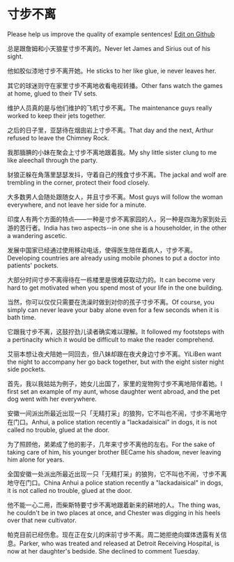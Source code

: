 # 寸步不离

Please help us improve the quality of example sentences! [Edit on Github](https://github.com/jiyushe/jiyu-example-sentence-source/blob/main/chinese/cunbubuli.md)

<p><span class="chinese">总是跟詹姆和小天狼星寸步不离的。</span><span class="english">Never let James and Sirius out of his sight.</span></p>

<p><span class="chinese">他如胶似漆地寸步不离开她。</span><span class="english">He sticks to her like glue, ie never leaves her.</span></p>

<p><span class="chinese">其它的球迷则守在家里寸步不离地收看电视转播。</span><span class="english">Other fans watch the games at home, glued to their TV sets.</span></p>

<p><span class="chinese">维护人员真的是与他们维护的飞机寸步不离。</span><span class="english">The maintenance guys really worked to keep their jets together.</span></p>

<p><span class="chinese">之后的日子里，亚瑟待在烟囱岩上寸步不离。</span><span class="english">That day and the next, Arthur refused to leave the Chimney Rock.</span></p>

<p><span class="chinese">我那腼腆的小妹在聚会上寸步不离地跟着我。</span><span class="english">My shy little sister clung to me like aleechall through the party.</span></p>

<p><span class="chinese">豺狼正躲在角落里瑟瑟发抖，守着自己的残食寸步不离。</span><span class="english">The jackal and wolf are trembling in the corner, protect their food closely.</span></p>

<p><span class="chinese">大多数男人会随处跟随女人，并且寸步不离。</span><span class="english">Most guys will follow the woman everywhere, and not leave her side for a minute.</span></p>

<p><span class="chinese">印度人有两个方面的特点——一种是寸步不离家园的人，另一种是四海为家到处云游的苦行者。</span><span class="english">India has two aspects--in one she is a householder, in the other a wandering ascetic.</span></p>

<p><span class="chinese">发展中国家已经通过使用移动电话，使得医生陪伴着病人，寸步不离。</span><span class="english">Developing countries are already using mobile phones to put a doctor into patients' pockets.</span></p>

<p><span class="chinese">大部分时间寸步不离得待在一栋楼里是很难获取动力的。</span><span class="english">It can become very hard to get motivated when you spend most of your life in the one building.</span></p>

<p><span class="chinese">当然，你可以仅仅只需要在洗澡时做到对你的孩子寸步不离。</span><span class="english">Of course, you simply can never leave your baby alone even for a few seconds when it is bath time.</span></p>

<p><span class="chinese">它跟我寸步不离，这鼓拧劲儿读者确实难以理解。</span><span class="english">It followed my footsteps with a pertinacity which it would be difficult to make the reader comprehend.</span></p>

<p><span class="chinese">艾丽本想让夜犬陪她一同回去，但八妹却跟在夜犬身边寸步不离。</span><span class="english">YiLiBen want the night to accompany her go back together, but with the eight sister night side pockets.</span></p>

<p><span class="chinese">首先，我以我姑姑为例子，她女儿出国了，家里的宠物狗寸步不离地陪伴着她。</span><span class="english">I first set an example of my aunt, whose daughter went abroad, and the pet dog went with her everywhere.</span></p>

<p><span class="chinese">安徽一间派出所最近出现一只「无精打采」的狼狗，它不叫也不闹，寸步不离地守在门口。</span><span class="english">Anhui, a police station recently a "lackadaisical" in dogs, it is not called no trouble, glued at the door.</span></p>

<p><span class="chinese">为了照顾他，弟弟成了他的影子，几年来寸步不离他的左右。</span><span class="english">For the sake of taking care of him, his younger brother BECame his shadow, never leaving him alone for years.</span></p>

<p><span class="chinese">全国安徽一处派出所最近出现一只「无精打采」的狼狗，它不叫也不闹，寸步不离地守在门口。</span><span class="english">China Anhui a police station recently a "lackadaisical" in dogs, it is not called no trouble, glued at the door.</span></p>

<p><span class="chinese">他不能一心二用，而柴斯特要寸步不离地跟着新来的耕地的人。</span><span class="english">The thing was, he couldn't be in two places at once, and Chester was digging in his heels over that new cultivator.</span></p>

<p><span class="chinese">帕克目前已经伤愈。现在正在女儿的床前寸步不离。周二她拒绝向媒体透露有关信息。</span><span class="english">Parker, who was treated and released at Detroit Receiving Hospital, is now at her daughter's bedside. She declined to comment Tuesday.</span></p>

